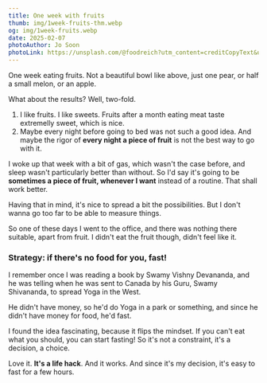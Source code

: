 ```yaml
---
title: One week with fruits
thumb: img/1week-fruits-thm.webp
og: img/1week-fruits.webp
date: 2025-02-07
photoAuthor: Jo Soon
photoLink: https://unsplash.com/@foodreich?utm_content=creditCopyText&utm_medium=referral&utm_source=unsplash
---
```


One week eating fruits. Not a beautiful bowl like above, just one pear, or half a small melon, or an apple.

What about the results? Well, two-fold.

1. I like fruits. I like sweets. Fruits after a month eating meat taste extremelly sweet, which is nice.
2. Maybe every night before going to bed was not such a good idea. And maybe the rigor of **every night a piece of fruit** is not the best way to go with it.

I woke up that week with a bit of gas, which wasn't the case before, and sleep wasn't particularly better than without. So I'd say it's going to be **sometimes a piece of fruit, whenever I want** instead of a routine. That shall work better.

Having that in mind, it's nice to spread a bit the possibilities. But I don't wanna go too far to be able to measure things.

So one of these days I went to the office, and there was nothing there suitable, apart from fruit. I didn't eat the fruit though, didn't feel like it.

### Strategy: if there's no food for you, fast!

I remember once I was reading a book by Swamy Vishny Devananda, and he was telling when he was sent to Canada by his Guru, Swamy Shivananda, to spread Yoga in the West. 

He didn't have money, so he'd do Yoga in a park or something, and since he didn't have money for food, he'd fast.

I found the idea fascinating, because it flips the mindset. If you can't eat what you should, you can start fasting! So it's not a constraint, it's a decision, a choice. 

Love it. **It's a life hack**. And it works. And since it's my decision, it's easy to fast for a few hours.